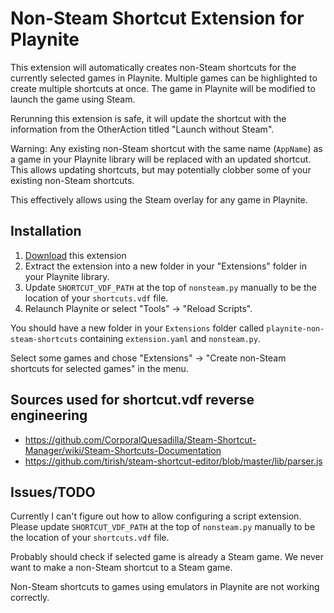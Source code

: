 # Non-Steam Shortcut Extension for Playnite

This extension will automatically creates non-Steam shortcuts for the currently selected games in Playnite. Multiple games can be highlighted to create multiple shortcuts at once. The game in Playnite will be modified to launch the game using Steam.

Rerunning this extension is safe, it will update the shortcut with the information from the OtherAction titled "Launch without Steam".

Warning: Any existing non-Steam shortcut with the same name (`AppName`) as a game in your Playnite library will be replaced with an updated shortcut. This allows updating shortcuts, but may potentially clobber some of your existing non-Steam shortcuts.

This effectively allows using the Steam overlay for any game in Playnite.

## Installation

1. [Download](https://github.com/bburky/playnite-non-steam-shortcuts/archive/master.zip) this extension
2. Extract the extension into a new folder in your "Extensions" folder in your Playnite library.
3. Update `SHORTCUT_VDF_PATH` at the top of `nonsteam.py` manually to be the location of your `shortcuts.vdf` file.
4. Relaunch Playnite or select "Tools" → "Reload Scripts".

You should have a new folder in your `Extensions` folder called `playnite-non-steam-shortcuts` containing `extension.yaml` and `nonsteam.py`.

Select some games and chose "Extensions" → "Create non-Steam shortcuts for selected games" in the menu.

## Sources used for shortcut.vdf reverse engineering

*  https://github.com/CorporalQuesadilla/Steam-Shortcut-Manager/wiki/Steam-Shortcuts-Documentation
*  https://github.com/tirish/steam-shortcut-editor/blob/master/lib/parser.js

## Issues/TODO

Currently I can't figure out how to allow configuring a script extension. Please update `SHORTCUT_VDF_PATH` at the top of `nonsteam.py` manually to be the location of your `shortcuts.vdf` file.

Probably should check if selected game is already a Steam game. We never want to make a non-Steam shortcut to a Steam game.

Non-Steam shortcuts to games using emulators in Playnite are not working correctly.
